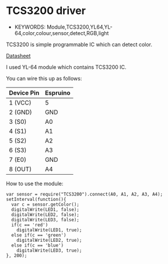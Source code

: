 <!--- Copyright (c) 2015 Tomáš Juřena. See the file LICENSE for copying permission. -->
TCS3200 driver
=====================

* KEYWORDS: Module,TCS3200,YL64,YL-64,color,colour,sensor,detect,RGB,light

TCS3200 is simple programmable IC which can detect color. 

[Datasheet](http://robotstore.cz/wp-content/uploads/2014/07/Taos-TCS3200-datasheet.pdf)

I used YL-64 module which contains TCS3200 IC.

You can wire this up as follows:

| Device Pin | Espruino |
| ---------- | -------- |
| 1 (VCC)    | 5        |
| 2 (GND)    | GND      |
| 3 (S0)     | A0       |
| 4 (S1)     | A1       |
| 5 (S2)     | A2       |
| 6 (S3)     | A3       |
| 7 (E0)     | GND      |
| 8 (OUT)    | A4       |

How to use the module:

```
var sensor = require("TCS3200").connect(A0, A1, A2, A3, A4);
setInterval(function(){
  var c = sensor.getColor();
  digitalWrite(LED1, false);
  digitalWrite(LED2, false);
  digitalWrite(LED3, false);
  if(c == 'red')
    digitalWrite(LED1, true);
  else if(c == 'green')
    digitalWrite(LED2, true);
  else if(c == 'blue')
    digitalWrite(LED3, true);
}, 200);
```
